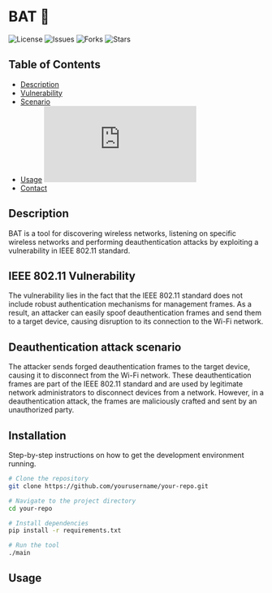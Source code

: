 # BAT 🦇

![License](https://img.shields.io/github/license/yourusername/your-repo.svg)
![Issues](https://img.shields.io/github/issues/yourusername/your-repo.svg)
![Forks](https://img.shields.io/github/forks/yourusername/your-repo.svg)
![Stars](https://img.shields.io/github/stars/yourusername/your-repo.svg)

## Table of Contents

- [Description](#Description)
- [Vulnerability](#Vulnerability)
- [Scenario](#Scenario)
- [Usage](#configuration)
[![License](https://github.com/Basilabt/BAT_WirlessTool/blob/main/README.md)](LICENSE)
- [Contact](#contact)

## Description
BAT is a tool for discovering wireless networks, listening on specific wireless networks and performing deauthentication attacks by exploiting a vulnerability in IEEE 802.11 standard.

## IEEE 802.11 Vulnerability

The vulnerability lies in the fact that the IEEE 802.11 standard does not include robust authentication mechanisms for management frames. As a result, an attacker can easily spoof deauthentication frames and send them to a target device, causing disruption to its connection to the Wi-Fi network.

## Deauthentication attack scenario
The attacker sends forged deauthentication frames to the target device, causing it to disconnect from the Wi-Fi network. These deauthentication frames are part of the IEEE 802.11 standard and are used by legitimate network administrators to disconnect devices from a network. However, in a deauthentication attack, the frames are maliciously crafted and sent by an unauthorized party.


## Installation

Step-by-step instructions on how to get the development environment running.

```bash
# Clone the repository
git clone https://github.com/yourusername/your-repo.git

# Navigate to the project directory
cd your-repo

# Install dependencies
pip install -r requirements.txt

# Run the tool
./main


```

## Usage 
